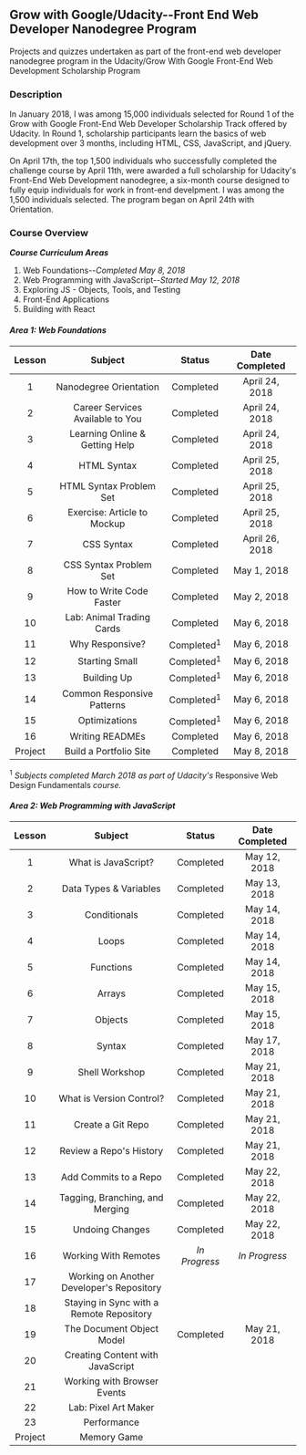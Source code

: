## Grow with Google/Udacity--Front End Web Developer Nanodegree Program


Projects and quizzes undertaken as part of the front-end web developer nanodegree program in the Udacity/Grow With Google Front-End Web Development Scholarship Program

### Description
In January 2018, I was among 15,000 individuals selected for Round 1 of the Grow with Google Front-End Web Developer Scholarship Track offered by Udacity. In Round 1, scholarship participants learn the basics of web development over 3 months, including HTML, CSS, JavaScript, and jQuery.

On April 17th, the top 1,500 individuals who successfully completed the challenge course by April 11th, were awarded a full scholarship for Udacity's Front-End Web Development nanodegree, a six-month course designed to fully equip individuals for work in front-end develpment.  I was among the 1,500 individuals selected.  The program began on April 24th with Orientation.

### Course Overview
**_Course Curriculum Areas_**

1. Web Foundations--_Completed May 8, 2018_
2. Web Programming with JavaScript--_Started May 12, 2018_
3. Exploring JS - Objects, Tools, and Testing
4. Front-End Applications
5. Building with React




#### _Area 1: Web Foundations_

|  Lesson  |          Subject	          |   Status    | Date Completed       |
|:--------:|:---------------------------:|:-----------:|:--------------------:|
|    1     | Nanodegree Orientation	    |  Completed  | April 24, 2018       |
|    2     | Career Services Available to You	  |  Completed  | April 24, 2018       |
|    3     | Learning Online & Getting Help	  |  Completed  | April 24, 2018       |
|    4     | HTML Syntax           	    |  Completed  | April 25, 2018       |
|    5     | HTML Syntax Problem Set	  |  Completed  | April 25, 2018       |
|    6     | Exercise: Article to Mockup|  Completed  | April 25, 2018       |
|    7     | CSS Syntax            	    |  Completed  | April 26, 2018       |
|    8     | CSS Syntax Problem Set	    |  Completed  | May 1, 2018          |
|    9     | How to Write Code Faster   |  Completed  | May 2, 2018          |
|    10    | Lab: Animal Trading Cards  |  Completed  | May 6, 2018          |
|    11    | Why Responsive?       	    |  Completed<sup>1</sup> | May 6, 2018          |
|    12    | Starting Small        	    |  Completed<sup>1</sup> | May 6, 2018          |
|    13    | Building Up           	    |  Completed<sup>1</sup> | May 6, 2018          |
|    14    | Common Responsive Patterns |  Completed<sup>1</sup> | May 6, 2018          |
|    15    | Optimizations         	    |  Completed<sup>1</sup> | May 6, 2018          |
|    16    | Writing READMEs            |  Completed  | May 6, 2018          |
| Project  | Build a Portfolio Site	    |  Completed  | May 8, 2018          |

<sup>1</sup> _Subjects completed March 2018 as part of Udacity's_ Responsive Web Design Fundamentals _course._


#### _Area 2: Web Programming with JavaScript_

|  Lesson  |          Subject	          |   Status    | Date Completed       |
|:--------:|:---------------------------:|:-----------:|:--------------------:|
|    1     | What is JavaScript?  	    |  Completed  | May 12, 2018         |
|    2     | Data Types & Variables 	  |  Completed  | May 13, 2018         |
|    3     | Conditionals           	  |  Completed  | May 14, 2018         |
|    4     | Loops                	    |  Completed  | May 14, 2018         |
|    5     | Functions              	  |  Completed  | May 14, 2018         |
|    6     | Arrays                     |  Completed  | May 15, 2018         |
|    7     | Objects              	    |  Completed  | May 15, 2018         |
|    8     | Syntax               	    |  Completed  | May 17, 2018         |
|    9     | Shell Workshop             |  Completed  | May 21, 2018         |
|    10    | What is Version Control?   |  Completed  | May 21, 2018         |
|    11    | Create a Git Repo          |  Completed  | May 21, 2018         |
|    12    | Review a Repo's History    |  Completed  | May 21, 2018         |
|    13    | Add Commits to a Repo 	    |  Completed  | May 22, 2018         |
|    14    | Tagging, Branching, and Merging|  Completed  | May 22, 2018         |
|    15    | Undoing Changes       	    |  Completed  | May 22, 2018         |
|    16    | Working With Remotes       |_In Progress_| _In Progress_        |
|    17    | Working on Another Developer's Repository|             |                      |
|    18    | Staying in Sync with a Remote Repository|             |                      |
|    19    | The Document Object Model  |  Completed  | May 21, 2018         |
|    20    | Creating Content with JavaScript|             |                      |
|    21    | Working with Browser Events|                      |
|    22    | Lab: Pixel Art Maker  	    |             |                      |
|    23    | Performance                |             |                      |
| Project  | Memory Game          	    |             |                      |
